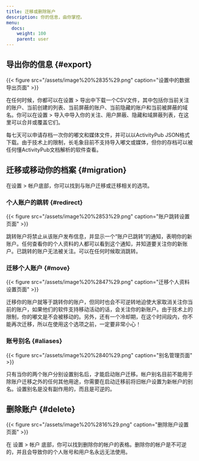 ```yaml
---
title: 迁移或删除账户
description: 你的信息，由你掌控。
menu:
  docs:
    weight: 100
    parent: user
---
```


## 导出你的信息 {#export}

{{< figure src="/assets/image%20%2835%29.png" caption="设置中的数据导出页面" >}}

在任何时候，你都可以在设置 &gt; 导出中下载一个CSV文件，其中包括你当前关注的账户、当前创建的列表、当前屏蔽的账户、当前隐藏的账户和当前被屏蔽的域名。你可以在设置 &gt; 导入中导入你的关注、用户屏蔽、隐藏和域屏蔽列表，在这里可以合并或覆盖它们。

每七天可以申请存档一次你的嘟文和媒体文件，并可以以ActivityPub JSON格式下载。由于技术上的限制，长毛象目前不支持导入嘟文或媒体，但你的存档可以被任何懂ActivityPub文档解析的软件查看。

## 迁移或移动你的档案 {#migration}

在设置 &gt; 帐户底部，你可以找到与账户迁移或迁移相关的选项。

### 个人账户的跳转 {#redirect}

{{< figure src="/assets/image%20%2853%29.png" caption="账户跳转设置页面" >}}

跳转账户将禁止从该账户发布信息，并显示一个“账户已跳转”的通知，表明你的新账户。任何查看你的个人资料的人都可以看到这个通知，并知道要关注你的新账户。已跳转的账户无法被关注。可以在任何时候取消跳转。

### 迁移个人账户 {#move}

{{< figure src="/assets/image%20%2847%29.png" caption="迁移个人资料设置页面" >}}

迁移你的账户就等于跳转你的账户，但同时也会不可逆转地迫使大家取消关注你当前的账户，如果他们的软件支持移动活动的话，会关注你的新账户。由于技术上的限制，你的嘟文是不会被移动的。另外，还有一个冷却期，在这个时间段内，你不能再次迁移，所以在使用这个选项之前，一定要非常小心！

### 账号别名 {#aliases}

{{< figure src="/assets/image%20%2840%29.png" caption="别名管理页面" >}}

只有当你的两个账户分别设置别名后，才能启动账户迁移。帐户别名目前不能用于除账户迁移之外的任何其他用途，你需要在启动迁移前将旧帐户设置为新帐户的别名。设置别名是没有副作用的，而且是可逆的。

## 删除账户 {#delete}

{{< figure src="/assets/image%20%2816%29.png" caption="删除账户设置页面" >}}

在 设置 &gt; 帐户 底部，你可以找到删除你的帐户的表格。删除你的帐户是不可逆的，并且会导致你的个人账号和用户名永远无法使用。

